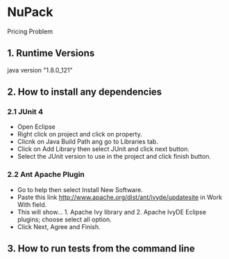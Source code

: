 # NuPack
Pricing Problem

## 1. Runtime Versions
java version "1.8.0_121"


## 2. How to install any dependencies
### 2.1 JUnit 4
* Open Eclipse
* Right click on project and click on property.
* Clicnk on Java Build Path ang go to Libraries tab. 
* Click on Add Library then select JUnit and click next button.
* Select the JUnit version to use in the project and click finish button.


### 2.2 Ant Apache Plugin
* Go to help then select Install New Software.
* Paste this link http://www.apache.org/dist/ant/ivyde/updatesite in Work With field.
* This will show... 1. Apache Ivy library and 2. Apache IvyDE Eclipse plugins; choose select all option.
* Click Next, Agree and Finish. 


## 3. How to run tests from the command line
